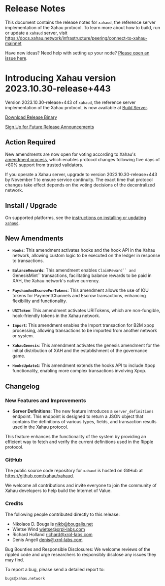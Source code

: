 # Release Notes

This document contains the release notes for `xahaud`, the reference server implementation of the Xahau protocol. To learn more about how to build, run or update a `xahaud` server, visit https://docs.xahau.network/infrastructure/peering/connect-to-xahau-mainnet

Have new ideas? Need help with setting up your node? [Please open an issue here](https://github.com/xahau/xahaud/issues/new/choose).

# Introducing Xahau version 2023.10.30-release+443

Version 2023.10.30-release+443 of `xahaud`, the reference server implementation of the Xahau protocol, is now available at [Build Server](https://build.xahau.tech/).

[Download Release Binary](https://build.xahau.tech/2023.10.30-release%2B443)

[Sign Up for Future Release Announcements](https://groups.google.com/g/xahau-server)

<!-- BREAK -->

## Action Required

New amendments are now open for voting according to Xahau's [amendment process](https://docs.xahau.network/features/amendments), which enables protocol changes following five days of >80% support from trusted validators.

If you operate a Xahau server, upgrade to version 2023.10.30-release+443 by November 1 to ensure service continuity. The exact time that protocol changes take effect depends on the voting decisions of the decentralized network.


## Install / Upgrade

On supported platforms, see the [instructions on installing or updating `xahaud`](https://docs.xahau.network/infrastructure/peering/connect-to-xahau-mainnet).


## New Amendments

- **`Hooks`**: This amendment activates hooks and the hook API in the Xahau network, allowing custom logic to be executed on the ledger in response to transactions.

- **`BalanceRewards`**: This amendment enables `ClaimReward`` and `GenesisMint`` transactions, facilitating balance rewards to be paid in XAH, the Xahau network's native currency.

- **`PaychanAndEscrowForTokens`**: This amendment allows the use of IOU tokens for PaymentChannels and Escrow transactions, enhancing flexibility and functionality.

- **`URIToken`**: This amendment activates URITokens, which are non-fungible, hook-friendly tokens in the Xahau network.

- **`Import`**: This amendment enables the Import transaction for B2M xpop processing, allowing transactions to be imported from another network or system.

- **`XahauGenesis`**: This amendment activates the genesis amendment for the initial distribution of XAH and the establishment of the governance game.

- **`HooksUpdate1`**: This amendment extends the hooks API to include Xpop functionality, enabling more complex transactions involving Xpop.

## Changelog

### New Features and Improvements

- **Server Definitions**: The new feature introduces a `server_definitions` endpoint. This endpoint is designed to return a JSON object that contains the definitions of various types, fields, and transaction results used in the Xahau protocol.

This feature enhances the functionality of the system by providing an efficient way to fetch and verify the current definitions used in the Ripple protocol.

### GitHub

The public source code repository for `xahaud` is hosted on GitHub at <https://github.com/xahau/xahaud>.

We welcome all contributions and invite everyone to join the community of Xahau developers to help build the Internet of Value.

### Credits

The following people contributed directly to this release:

- Nikolaos D. Bougalis <nikb@bougalis.net>
- Wietse Wind <wietse@xrpl-labs.com>
- Richard Holland <richard@xrpl-labs.com>
- Denis Angell <denis@xrpl-labs.com>

Bug Bounties and Responsible Disclosures:
We welcome reviews of the rippled code and urge researchers to
responsibly disclose any issues they may find.

To report a bug, please send a detailed report to:

    bugs@xahau.network